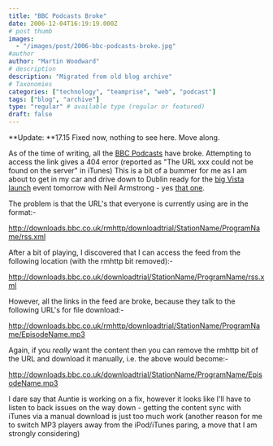 ```yaml
---
title: "BBC Podcasts Broke"
date: 2006-12-04T16:19:19.000Z
# post thumb
images:
  - "/images/post/2006-bbc-podcasts-broke.jpg"
#author
author: "Martin Woodward"
# description
description: "Migrated from old blog archive"
# Taxonomies
categories: ["technology", "teamprise", "web", "podcast"]
tags: ["blog", "archive"]
type: "regular" # available type (regular or featured)
draft: false
---
```

**Update: **17.15  Fixed now, nothing to see here.  Move along. 

As of the time of writing, all the [BBC Podcasts](http://www.bbc.co.uk/radio/downloadtrial/) have broke.  Attempting to access the link gives a 404 error (reported as "The URL xxx could not be found on the server" in iTunes)  This is a bit of a bummer for me as I am about to get in my car and drive down to Dublin ready for the [big Vista launch](http://www.microsoft.com/ireland/business/launch2007/event.mspx) event tomorrow with Neil Armstrong - yes [that one](http://en.wikipedia.org/wiki/Neil_Armstrong). 

The problem is that the URL's that everyone is currently using are in the format:-  

http://downloads.bbc.co.uk/rmhttp/downloadtrial/StationName/ProgramName/rss.xml 

After a bit of playing, I discovered that I can access the feed from the following location (with the rmhttp bit removed):-  

http://downloads.bbc.co.uk/downloadtrial/StationName/ProgramName/rss.xml 

However, all the links in the feed are broke, because they talk to the following URL's for file download:-  

http://downloads.bbc.co.uk/rmhttp/downloadtrial/StationName/ProgramName/EpisodeName.mp3 

Again, if you *really* want the content then you can remove the rmhttp bit of the URL and download it manually, i.e. the above would become:-  

http://downloads.bbc.co.uk/downloadtrial/StationName/ProgramName/EpisodeName.mp3 

I dare say that Auntie is working on a fix, however it looks like I'll have to listen to back issues on the way down - getting the content sync with iTunes via a manual download is just too much work (another reason for me to switch MP3 players away from the iPod/iTunes paring, a move that I am strongly considering)